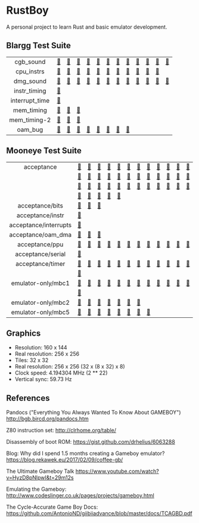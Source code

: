 # RustBoy

A personal project to learn Rust and basic emulator development.

## Blargg Test Suite

|       |       |       |       |       |       |       |       |       |       |       |       |       |
| :---: | :---: | :---: | :---: | :---: | :---: | :---: | :---: | :---: | :---: | :---: | :---: | :---: |
| cgb_sound | [:green_heart:](x "01-registers: PASS") | [:green_heart:](x "02-len ctr: PASS") | [:green_heart:](x "03-trigger: PASS") | [:green_heart:](x "04-sweep: PASS") | [:green_heart:](x "05-sweep details: PASS") | [:green_heart:](x "06-overflow on trigger: PASS") | [:green_heart:](x "07-len sweep period sync: PASS") | [:green_heart:](x "08-len ctr during power: PASS") | [:green_heart:](x "09-wave read while on: PASS") | [:green_heart:](x "10-wave trigger while on: PASS") | [:green_heart:](x "11-regs after power: PASS") | [:green_heart:](x "12-wave: PASS") |
| cpu_instrs | [:green_heart:](x "01-special: PASS") | [:green_heart:](x "02-interrupts: PASS") | [:green_heart:](x "03-op sp,hl: PASS") | [:green_heart:](x "04-op r,imm: PASS") | [:green_heart:](x "05-op rp: PASS") | [:green_heart:](x "06-ld r,r: PASS") | [:green_heart:](x "07-jr,jp,call,ret,rst: PASS") | [:green_heart:](x "08-misc instrs: PASS") | [:green_heart:](x "09-op r,r: PASS") | [:green_heart:](x "10-bit ops: PASS") | [:green_heart:](x "11-op a,(hl): PASS") |
| dmg_sound | [:green_heart:](x "01-registers: PASS") | [:green_heart:](x "02-len ctr: PASS") | [:green_heart:](x "03-trigger: PASS") | [:green_heart:](x "04-sweep: PASS") | [:green_heart:](x "05-sweep details: PASS") | [:green_heart:](x "06-overflow on trigger: PASS") | [:green_heart:](x "07-len sweep period sync: PASS") | [:green_heart:](x "08-len ctr during power: PASS") | [:green_heart:](x "09-wave read while on: PASS") | [:green_heart:](x "10-wave trigger while on: PASS") | [:green_heart:](x "11-regs after power: PASS") | [:green_heart:](x "12-wave write while on: PASS") |
| instr_timing | [:green_heart:](x "instr_timing: PASS") |
| interrupt_time | [:red_circle:](x "interrupt_time: FAIL") |
| mem_timing | [:green_heart:](x "01-read_timing: PASS") | [:green_heart:](x "02-write_timing: PASS") | [:green_heart:](x "03-modify_timing: PASS") |
| mem_timing-2 | [:green_heart:](x "01-read_timing: PASS") | [:green_heart:](x "02-write_timing: PASS") | [:green_heart:](x "03-modify_timing: PASS") |
| oam_bug | [:red_circle:](x "1-lcd_sync: FAIL") | [:red_circle:](x "2-causes: FAIL") | [:green_heart:](x "3-non_causes: PASS") | [:red_circle:](x "4-scanline_timing: FAIL") | [:red_circle:](x "5-timing_bug: FAIL") | [:green_heart:](x "6-timing_no_bug: PASS") | [:red_circle:](x "7-timing_effect: FAIL") | [:red_circle:](x "8-instr_effect: FAIL") |


## Mooneye Test Suite

|       |       |       |       |       |       |       |       |       |       |       |       |       |
| :---: | :---: | :---: | :---: | :---: | :---: | :---: | :---: | :---: | :---: | :---: | :---: | :---: |
| acceptance | [:green_heart:](x "add_sp_e_timing: PASS") | [:red_circle:](x "boot_div-S: FAIL") | [:red_circle:](x "boot_div-dmg0: FAIL") | [:red_circle:](x "boot_div-dmgABCmgb: FAIL") | [:red_circle:](x "boot_div2-S: FAIL") | [:red_circle:](x "boot_hwio-S: FAIL") | [:red_circle:](x "boot_hwio-dmg0: FAIL") | [:red_circle:](x "boot_hwio-dmgABCmgb: FAIL") | [:red_circle:](x "boot_regs-dmg0: FAIL") | [:green_heart:](x "boot_regs-dmgABC: PASS") | [:red_circle:](x "boot_regs-mgb: FAIL") | [:red_circle:](x "boot_regs-sgb: FAIL") |
| | [:red_circle:](x "boot_regs-sgb2: FAIL") | [:green_heart:](x "call_cc_timing: PASS") | [:green_heart:](x "call_cc_timing2: PASS") | [:green_heart:](x "call_timing: PASS") | [:green_heart:](x "call_timing2: PASS") | [:red_circle:](x "di_timing-GS: FAIL") | [:green_heart:](x "div_timing: PASS") | [:red_circle:](x "ei_sequence: FAIL") | [:red_circle:](x "ei_timing: FAIL") | [:green_heart:](x "halt_ime0_ei: PASS") | [:red_circle:](x "halt_ime0_nointr_timing: FAIL") | [:green_heart:](x "halt_ime1_timing: PASS") |
| | [:red_circle:](x "halt_ime1_timing2-GS: FAIL") | [:red_circle:](x "if_ie_registers: FAIL") | [:red_circle:](x "intr_timing: FAIL") | [:green_heart:](x "jp_cc_timing: PASS") | [:green_heart:](x "jp_timing: PASS") | [:green_heart:](x "ld_hl_sp_e_timing: PASS") | [:green_heart:](x "oam_dma_restart: PASS") | [:green_heart:](x "oam_dma_start: PASS") | [:green_heart:](x "oam_dma_timing: PASS") | [:green_heart:](x "pop_timing: PASS") | [:green_heart:](x "push_timing: PASS") | [:red_circle:](x "rapid_di_ei: FAIL") |
| | [:green_heart:](x "ret_cc_timing: PASS") | [:green_heart:](x "ret_timing: PASS") | [:red_circle:](x "reti_intr_timing: FAIL") | [:green_heart:](x "reti_timing: PASS") | [:green_heart:](x "rst_timing: PASS") |
| acceptance/bits | [:green_heart:](x "mem_oam: PASS") | [:green_heart:](x "reg_f: PASS") | [:red_circle:](x "unused_hwio-GS: FAIL") |
| acceptance/instr | [:green_heart:](x "daa: PASS") |
| acceptance/interrupts | [:red_circle:](x "ie_push: FAIL") |
| acceptance/oam_dma | [:green_heart:](x "basic: PASS") | [:green_heart:](x "reg_read: PASS") | [:red_circle:](x "sources-GS: FAIL") |
| acceptance/ppu | [:red_circle:](x "hblank_ly_scx_timing-GS: FAIL") | [🙅](x "intr_1_2_timing-GS: SKIPPED") | [:red_circle:](x "intr_2_0_timing: FAIL") | [:red_circle:](x "intr_2_mode0_timing: FAIL") | [:red_circle:](x "intr_2_mode0_timing_sprites: FAIL") | [:red_circle:](x "intr_2_mode3_timing: FAIL") | [:red_circle:](x "intr_2_oam_ok_timing: FAIL") | [:red_circle:](x "lcdon_timing-GS: FAIL") | [:red_circle:](x "lcdon_write_timing-GS: FAIL") | [:red_circle:](x "stat_irq_blocking: FAIL") | [:red_circle:](x "stat_lyc_onoff: FAIL") | [:red_circle:](x "vblank_stat_intr-GS: FAIL") |
| acceptance/serial | [:red_circle:](x "boot_sclk_align-dmgABCmgb: FAIL") |
| acceptance/timer | [:green_heart:](x "div_write: PASS") | [:red_circle:](x "rapid_toggle: FAIL") | [:green_heart:](x "tim00: PASS") | [:green_heart:](x "tim00_div_trigger: PASS") | [:green_heart:](x "tim01: PASS") | [:green_heart:](x "tim01_div_trigger: PASS") | [:green_heart:](x "tim10: PASS") | [:green_heart:](x "tim10_div_trigger: PASS") | [:green_heart:](x "tim11: PASS") | [:green_heart:](x "tim11_div_trigger: PASS") | [:red_circle:](x "tima_reload: FAIL") | [:red_circle:](x "tima_write_reloading: FAIL") |
| | [:red_circle:](x "tma_write_reloading: FAIL") |
| emulator-only/mbc1 | [:green_heart:](x "bits_bank1: PASS") | [:red_circle:](x "bits_bank2: FAIL") | [:red_circle:](x "bits_mode: FAIL") | [:red_circle:](x "bits_ramg: FAIL") | [:red_circle:](x "multicart_rom_8Mb: FAIL") | [:red_circle:](x "ram_256kb: FAIL") | [:red_circle:](x "ram_64kb: FAIL") | [:red_circle:](x "rom_16Mb: FAIL") | [:red_circle:](x "rom_1Mb: FAIL") | [:red_circle:](x "rom_2Mb: FAIL") | [:red_circle:](x "rom_4Mb: FAIL") | [:red_circle:](x "rom_512kb: FAIL") |
| | [:red_circle:](x "rom_8Mb: FAIL") |
| emulator-only/mbc2 | [:red_circle:](x "bits_ramg: FAIL") | [:red_circle:](x "bits_romb: FAIL") | [:red_circle:](x "bits_unused: FAIL") | [:red_circle:](x "ram: FAIL") | [:red_circle:](x "rom_1Mb: FAIL") | [:red_circle:](x "rom_2Mb: FAIL") | [:red_circle:](x "rom_512kb: FAIL") |
| emulator-only/mbc5 | [:red_circle:](x "rom_16Mb: FAIL") | [:red_circle:](x "rom_1Mb: FAIL") | [:red_circle:](x "rom_2Mb: FAIL") | [:red_circle:](x "rom_32Mb: FAIL") | [:red_circle:](x "rom_4Mb: FAIL") | [:red_circle:](x "rom_512kb: FAIL") | [:red_circle:](x "rom_64Mb: FAIL") | [:red_circle:](x "rom_8Mb: FAIL") |


## Graphics

- Resolution: 160 x 144
- Real resolution: 256 x 256
- Tiles: 32 x 32
- Real resolution: 256 x 256 (32 x (8 x 32) x 8)
- Clock speed: 4.194304 MHz (2 \*\* 22)
- Vertical sync: 59.73 Hz

## References

Pandocs ("Everything You Always Wanted To Know About GAMEBOY")
<http://bgb.bircd.org/pandocs.htm>

Z80 instruction set:
<http://clrhome.org/table/>

Disassembly of boot ROM:
<https://gist.github.com/drhelius/6063288>

Blog: Why did I spend 1.5 months creating a Gameboy emulator?
<https://blog.rekawek.eu/2017/02/09/coffee-gb/>

The Ultimate Gameboy Talk
<https://www.youtube.com/watch?v=HyzD8pNlpwI&t=29m12s>

Emulating the Gameboy:
<http://www.codeslinger.co.uk/pages/projects/gameboy.html>

The Cycle-Accurate Game Boy Docs:
<https://github.com/AntonioND/giibiiadvance/blob/master/docs/TCAGBD.pdf>
